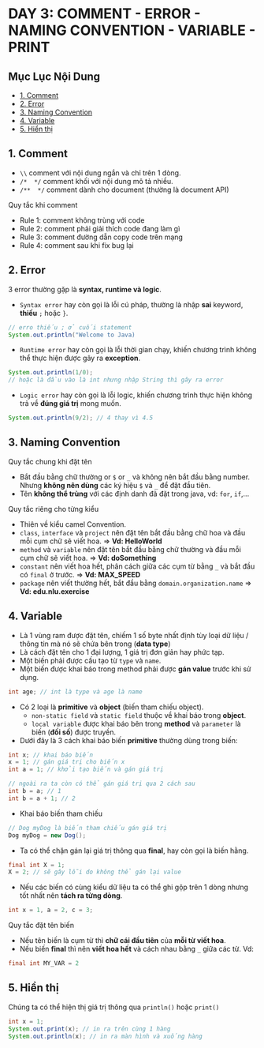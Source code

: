 # DAY 3: COMMENT - ERROR - NAMING CONVENTION - VARIABLE - PRINT

## Mục Lục Nội Dung

- [1. Comment](#1-comment)
- [2. Error](#2-error)
- [3. Naming Convention](#3-naming-convention)
- [4. Variable](#4-variable)
- [5. Hiển thị](#5-hiển-thị)

## 1. Comment

- `\\` comment với nội dung ngắn và chỉ trên 1 dòng.
- `/*  */` comment khối với nội dung mô tả nhiều.
- `/**  */` comment dành cho document (thường là document API)

Quy tắc khi comment

- Rule 1: comment không trùng với code
- Rule 2: comment phải giải thích code đang làm gì
- Rule 3: comment đường dẫn copy code trên mạng
- Rule 4: comment sau khi fix bug lại

## 2. Error

3 error thường gặp là **syntax, runtime và logic**.

- `Syntax error` hay còn gọi là lỗi cú pháp, thường là nhập **sai** keyword, **thiếu** `;` hoặc `}`.

```java
// erro thiếu ; ở cuối statement
System.out.println("Welcome to Java)
```

- `Runtime error` hay còn gọi là lỗi thời gian chạy, khiến chương trình không thể thực hiện được gây ra **exception**.

```java
System.out.println(1/0);
// hoặc là đầu vào là int nhưng nhập String thì gây ra error
```

- `Logic error` hay còn gọi là lỗi logic, khiến chương trình thực hiện không trả về **đúng giá trị** mong muốn.

```java
System.out.println(9/2); // 4 thay vì 4.5
```

## 3. Naming Convention

Quy tắc chung khi đặt tên

- Bắt đầu bằng chữ thường or `$` or `_` và không nên bắt đầu bằng number. Nhưng **không nên dùng** các ký hiệu `$` và `_` để đặt đầu tiên.
- Tên **không thể trùng** với các định danh đã đặt trong java, vd: `for`, `if`,...

Quy tắc riêng cho từng kiểu

- Thiên về kiểu camel Convention.
- `class`, `interface` và `project` nên đặt tên bắt đầu bằng chữ hoa và đầu mỗi cụm chữ sẽ viết hoa. => **Vd: HelloWorld**
- `method` và `variable` nên đặt tên bắt đầu bằng chữ thường và đầu mỗi cụm chữ sẽ viết hoa. => **Vd: doSomething**
- `constant` nên viết hoa hết, phân cách giữa các cụm từ bằng `_` và bắt đầu có `final` ở trước. => **Vd: MAX_SPEED**
- `package` nên viết thường hết, bắt đầu bằng `domain.organization.name` => **Vd: edu.nlu.exercise**

## 4. Variable

- Là 1 vùng ram được đặt tên, chiếm 1 số byte nhất định tùy loại dữ liệu / thông tin mà nó sẽ chứa bên trong (**data type**)
- Là cách đặt tên cho 1 đại lượng, 1 giá trị đơn giản hay phức tạp. 
- Một biến phải được cấu tạo từ `type` và `name`.
- Một biến được khai báo trong method phải được **gán value** trước khi sử dụng.

```java
int age; // int là type và age là name
``` 

- Có 2 loại là **primitive** và **object** (biến tham chiếu object).
  - `non-static field` và `static field` thuộc về khai báo trong **object**.
  - `local variable` được khai báo bên trong **method** và `parameter` là biến (**đối số**) được truyền.
- Dưới đây là 3 cách khai báo biến **primitive** thường dùng trong biến:

```java
int x; // khai báo biến
x = 1; // gán giá trị cho biến x
int a = 1; // khởi tạo biến và gán giá trị 

// ngoài ra ta còn có thể gán giá trị qua 2 cách sau
int b = a; // 1
int b = a + 1; // 2
```

- Khai báo biến tham chiếu

```java
// Dog myDog là biến tham chiếu gán giá trị 
Dog myDog = new Dog(); 
```

- Ta có thể chặn gán lại giá trị thông qua **final**, hay còn gọi là biến hằng.

```java
final int X = 1;
X = 2; // sẽ gây lỗi do không thể gán lại value
```

- Nếu các biến có cùng kiểu dữ liệu ta có thể ghi gộp trên 1 dòng nhưng tốt nhất nên **tách ra từng dòng**.

```java
int x = 1, a = 2, c = 3;
```

Quy tắc đặt tên biến

- Nếu tên biến là cụm từ thì **chữ cái đầu tiên** của **mỗi từ viết hoa**.
- Nếu biến **final** thì nên **viết hoa hết** và cách nhau bằng `_` giữa các từ. Vd:

```java
final int MY_VAR = 2
``` 

## 5. Hiển thị 

Chúng ta có thể hiện thị giá trị thông qua `println()` hoặc `print()`

```java
int x = 1;
System.out.print(x); // in ra trên cùng 1 hàng
System.out.println(x); // in ra màn hình và xuống hàng
```



